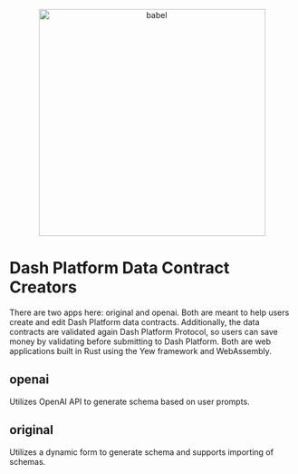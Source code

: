 <p align="center">
  <a href="https://dashplatform.readme.io/docs/introduction-what-is-dash-platform/">
    <img alt="babel" src="https://media.dash.org/wp-content/uploads/dash_digital-cash_logo_2018_rgb_for_screens.png" width="400">
  </a>
</p>

# Dash Platform Data Contract Creators
There are two apps here: original and openai. Both are meant to help users create and edit Dash Platform data contracts. Additionally, the data contracts are validated again Dash Platform Protocol, so users can save money by validating before submitting to Dash Platform. Both are web applications built in Rust using the Yew framework and WebAssembly.

## openai
Utilizes OpenAI API to generate schema based on user prompts.

## original
Utilizes a dynamic form to generate schema and supports importing of schemas.
